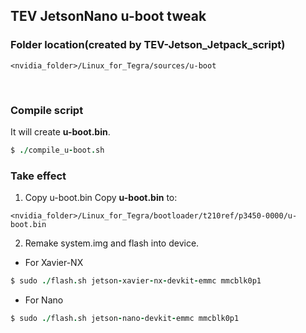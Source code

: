 ## TEV JetsonNano u-boot tweak
### Folder location(created by TEV-Jetson_Jetpack_script)
```
<nvidia_folder>/Linux_for_Tegra/sources/u-boot
```

&nbsp;

### Compile script
It will create **u-boot.bin**.
``` coffeescript
$ ./compile_u-boot.sh
```

### Take effect
1. Copy u-boot.bin
Copy **u-boot.bin** to:
```
<nvidia_folder>/Linux_for_Tegra/bootloader/t210ref/p3450-0000/u-boot.bin
```
2. Remake system.img and flash into device.
* For Xavier-NX
```coffeescript
$ sudo ./flash.sh jetson-xavier-nx-devkit-emmc mmcblk0p1 
```
* For Nano
```coffeescript
$ sudo ./flash.sh jetson-nano-devkit-emmc mmcblk0p1 
```
